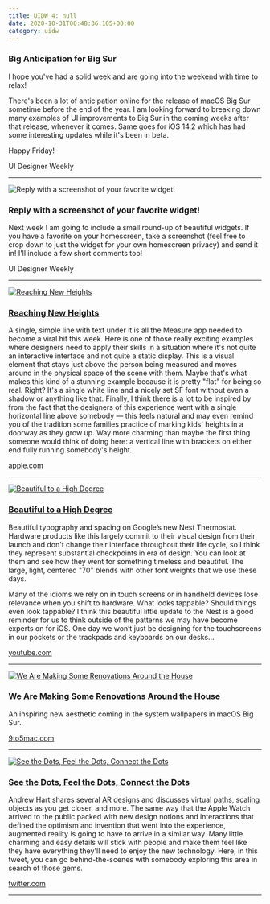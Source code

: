 ```yaml
---
title: UIDW 4: null
date: 2020-10-31T00:48:36.105+00:00
category: uidw
---
```


### Big Anticipation for Big Sur

I hope you've had a solid week and are going into the weekend with time to relax!

There's been a lot of anticipation online for the release of macOS Big Sur sometime before the end of the year. I am looking forward to breaking down many examples of UI improvements to Big Sur in the coming weeks after that release, whenever it comes. Same goes for iOS 14.2 which has had some interesting updates while it's been in beta.

Happy Friday!

 UI Designer Weekly 

---

![](https://assets.sahandnayebaziz.org/reply-with-a-screenshot-of-your-favorite-widget!.jpeg "Reply with a screenshot of your favorite widget!") 

### Reply with a screenshot of your favorite widget!

Next week I am going to include a small round-up of beautiful widgets. If you have a favorite on your homescreen, take a screenshot (feel free to crop down to just the widget for your own homescreen privacy) and send it in! I'll include a few short comments too!

 UI Designer Weekly 

---

[![](https://assets.sahandnayebaziz.org/reaching-new-heights.jpeg "Reaching New Heights")](https://cur.at/lwnFzj6?m=web) 

### [Reaching New Heights](https://cur.at/lwnFzj6?m=web)

A single, simple line with text under it is all the Measure app needed to become a viral hit this week. Here is one of those really exciting examples where designers need to apply their skills in a situation where it's not quite an interactive interface and not quite a static display. This is a visual element that stays just above the person being measured and moves around in the physical space of the scene with them. Maybe that's what makes this kind of a stunning example because it is pretty "flat" for being so real. Right? It's a single white line and a nicely set SF font without even a shadow or anything like that. Finally, I think there is a lot to be inspired by from the fact that the designers of this experience went with a single horizontal line above somebody — this feels natural and may even remind you of the tradition some families practice of marking kids' heights in a doorway as they grow up. Way more charming than maybe the first thing someone would think of doing here: a vertical line with brackets on either end fully running somebody's height.

[apple.com](https://cur.at/lwnFzj6?m=web) 

---

[![](https://assets.sahandnayebaziz.org/beautiful-to-a-high-degree.jpeg "Beautiful to a High Degree")](https://cur.at/U0NB5Dm?m=web) 

### [Beautiful to a High Degree](https://cur.at/U0NB5Dm?m=web)

Beautiful typography and spacing on Google’s new Nest Thermostat. Hardware products like this largely commit to their visual design from their launch and don't change their interface throughout their life cycle, so I think they represent substantial checkpoints in era of design. You can look at them and see how they went for something timeless and beautiful. The large, light, centered "70" blends with other font weights that we use these days.

Many of the idioms we rely on in touch screens or in handheld devices lose relevance when you shift to hardware. What looks tappable? Should things even look tappable? I think this beautiful little update to the Nest is a good reminder for us to think outside of the patterns we may have become experts on for iOS. One day we won’t just be designing for the touchscreens in our pockets or the trackpads and keyboards on our desks...

[youtube.com](https://cur.at/U0NB5Dm?m=web) 

---

[![](https://assets.sahandnayebaziz.org/we-are-making-some-renovations-around-the-house.jpeg "We Are Making Some Renovations Around the House")](https://cur.at/sETsxpJ?m=web) 

### [We Are Making Some Renovations Around the House](https://cur.at/sETsxpJ?m=web)

An inspiring new aesthetic coming in the system wallpapers in macOS Big Sur.

[9to5mac.com](https://cur.at/sETsxpJ?m=web) 

---

[![](https://assets.sahandnayebaziz.org/see-the-dots-feel-the-dots-connect-the-dots.jpeg "See the Dots, Feel the Dots, Connect the Dots")](https://cur.at/4fVJACV?m=web) 

### [See the Dots, Feel the Dots, Connect the Dots](https://cur.at/4fVJACV?m=web)

Andrew Hart shares several AR designs and discusses virtual paths, scaling objects as you get closer, and more. The same way that the Apple Watch arrived to the public packed with new design notions and interactions that defined the optimism and invention that went into the experience, augmented reality is going to have to arrive in a similar way. Many little charming and easy details will stick with people and make them feel like they have everything they'll need to enjoy the new technology. Here, in this tweet, you can go behind-the-scenes with somebody exploring this area in search of those gems.

[twitter.com](https://cur.at/4fVJACV?m=web) 

---